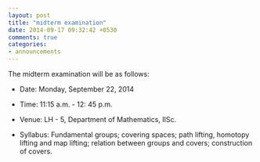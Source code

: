 ```yaml
---
layout: post
title: "midterm examination"
date: 2014-09-17 09:32:42 +0530
comments: true
categories:
- announcements
---
```


The midterm examination will be as follows:

* Date: Monday, September 22, 2014

* Time: 11:15 a.m. - 12: 45 p.m.

* Venue: LH - 5, Department of Mathematics, IISc.

* Syllabus: Fundamental groups; covering spaces; path lifting, homotopy lifting and map lifting; relation between groups and covers; construction of covers.
